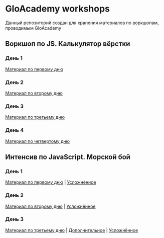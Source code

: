 # GloAcademy workshops
Данный репозиторий создан для хранения материалов по воркшопам, проводимым GloAcademy

## Воркшоп по JS. Калькулятор вёрстки

### День 1
[Материал по первому дню](https://github.com/Ckopn84/GloWorkshops/tree/Day1/WebCalc)

### День 2
[Материал по второму дню](https://github.com/Ckopn84/GloWorkshops/tree/Day2/WebCalc)

### День 3
[Материал по третьему дню](https://github.com/Ckopn84/GloWorkshops/tree/Day3/WebCalc)

### День 4
[Материал по четвертому дню](https://github.com/Ckopn84/GloWorkshops/tree/Day4/WebCalc)

## Интенсив по JavaScript. Морской бой

### День 1
[Материал по первому дню](https://github.com/Ckopn84/GloWorkshops/tree/seaBattleDay1/seaBattle) | 
[Усложнённое](https://github.com/Ckopn84/GloWorkshops/tree/hard/seaBattle)

### День 2
[Материал по второму дню](https://github.com/Ckopn84/GloWorkshops/tree/seaBattleDay2/seaBattle) | 
[Усложнённое](https://github.com/Ckopn84/GloWorkshops/tree/seaBattleHardDay2/seaBattle)

### День 3
[Материал по третьему дню](https://github.com/Ckopn84/GloWorkshops/tree/seaBattleDay3/seaBattle) | 
[Дополнительное](https://github.com/Ckopn84/GloWorkshops/tree/seaBattleAdditionalDay3/seaBattle) | 
[Усложнённое](https://github.com/Ckopn84/GloWorkshops/tree/seaBattleHardDay3/seaBattle)

